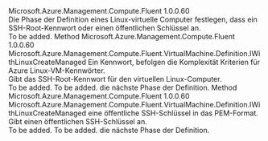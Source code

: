 <Type Name="IWithLinuxRootPasswordOrPublicKeyManaged" FullName="Microsoft.Azure.Management.Compute.Fluent.VirtualMachine.Definition.IWithLinuxRootPasswordOrPublicKeyManaged">
  <TypeSignature Language="C#" Value="public interface IWithLinuxRootPasswordOrPublicKeyManaged" />
  <TypeSignature Language="ILAsm" Value=".class public interface auto ansi abstract IWithLinuxRootPasswordOrPublicKeyManaged" />
  <TypeSignature Language="DocId" Value="T:Microsoft.Azure.Management.Compute.Fluent.VirtualMachine.Definition.IWithLinuxRootPasswordOrPublicKeyManaged" />
  <TypeSignature Language="VB.NET" Value="Public Interface IWithLinuxRootPasswordOrPublicKeyManaged" />
  <TypeSignature Language="F#" Value="type IWithLinuxRootPasswordOrPublicKeyManaged = interface" />
  <AssemblyInfo>
    <AssemblyName>Microsoft.Azure.Management.Compute.Fluent</AssemblyName>
    <AssemblyVersion>1.0.0.60</AssemblyVersion>
  </AssemblyInfo>
  <Interfaces />
  <Docs>
    <summary>
            Die Phase der Definition eines Linux-virtuelle Computer festlegen, dass ein SSH-Root-Kennwort oder einen öffentlichen Schlüssel an.
            </summary>
    <remarks>To be added.</remarks>
  </Docs>
  <Members>
    <Member MemberName="WithRootPassword">
      <MemberSignature Language="C#" Value="public Microsoft.Azure.Management.Compute.Fluent.VirtualMachine.Definition.IWithLinuxCreateManaged WithRootPassword (string rootPassword);" />
      <MemberSignature Language="ILAsm" Value=".method public hidebysig newslot virtual instance class Microsoft.Azure.Management.Compute.Fluent.VirtualMachine.Definition.IWithLinuxCreateManaged WithRootPassword(string rootPassword) cil managed" />
      <MemberSignature Language="DocId" Value="M:Microsoft.Azure.Management.Compute.Fluent.VirtualMachine.Definition.IWithLinuxRootPasswordOrPublicKeyManaged.WithRootPassword(System.String)" />
      <MemberSignature Language="VB.NET" Value="Public Function WithRootPassword (rootPassword As String) As IWithLinuxCreateManaged" />
      <MemberSignature Language="F#" Value="abstract member WithRootPassword : string -&gt; Microsoft.Azure.Management.Compute.Fluent.VirtualMachine.Definition.IWithLinuxCreateManaged" Usage="iWithLinuxRootPasswordOrPublicKeyManaged.WithRootPassword rootPassword" />
      <MemberType>Method</MemberType>
      <AssemblyInfo>
        <AssemblyName>Microsoft.Azure.Management.Compute.Fluent</AssemblyName>
        <AssemblyVersion>1.0.0.60</AssemblyVersion>
      </AssemblyInfo>
      <ReturnValue>
        <ReturnType>Microsoft.Azure.Management.Compute.Fluent.VirtualMachine.Definition.IWithLinuxCreateManaged</ReturnType>
      </ReturnValue>
      <Parameters>
        <Parameter Name="rootPassword" Type="System.String" />
      </Parameters>
      <Docs>
        <param name="rootPassword">Ein Kennwort, befolgen die Komplexität Kriterien für Azure Linux-VM-Kennwörter.</param>
        <summary>
            Gibt das SSH-Root-Kennwort für den virtuellen Linux-Computer.
            </summary>
        <returns>To be added.</returns>
        <remarks>To be added.</remarks>
        <return>die nächste Phase der Definition.</return>
      </Docs>
    </Member>
    <Member MemberName="WithSsh">
      <MemberSignature Language="C#" Value="public Microsoft.Azure.Management.Compute.Fluent.VirtualMachine.Definition.IWithLinuxCreateManaged WithSsh (string publicKey);" />
      <MemberSignature Language="ILAsm" Value=".method public hidebysig newslot virtual instance class Microsoft.Azure.Management.Compute.Fluent.VirtualMachine.Definition.IWithLinuxCreateManaged WithSsh(string publicKey) cil managed" />
      <MemberSignature Language="DocId" Value="M:Microsoft.Azure.Management.Compute.Fluent.VirtualMachine.Definition.IWithLinuxRootPasswordOrPublicKeyManaged.WithSsh(System.String)" />
      <MemberSignature Language="VB.NET" Value="Public Function WithSsh (publicKey As String) As IWithLinuxCreateManaged" />
      <MemberSignature Language="F#" Value="abstract member WithSsh : string -&gt; Microsoft.Azure.Management.Compute.Fluent.VirtualMachine.Definition.IWithLinuxCreateManaged" Usage="iWithLinuxRootPasswordOrPublicKeyManaged.WithSsh publicKey" />
      <MemberType>Method</MemberType>
      <AssemblyInfo>
        <AssemblyName>Microsoft.Azure.Management.Compute.Fluent</AssemblyName>
        <AssemblyVersion>1.0.0.60</AssemblyVersion>
      </AssemblyInfo>
      <ReturnValue>
        <ReturnType>Microsoft.Azure.Management.Compute.Fluent.VirtualMachine.Definition.IWithLinuxCreateManaged</ReturnType>
      </ReturnValue>
      <Parameters>
        <Parameter Name="publicKey" Type="System.String" />
      </Parameters>
      <Docs>
        <param name="publicKey">eine öffentliche SSH-Schlüssel in das PEM-Format.</param>
        <summary>
            Gibt einen öffentlichen SSH-Schlüssel an.
            </summary>
        <returns>To be added.</returns>
        <remarks>To be added.</remarks>
        <return>die nächste Phase der Definition.</return>
      </Docs>
    </Member>
  </Members>
</Type>